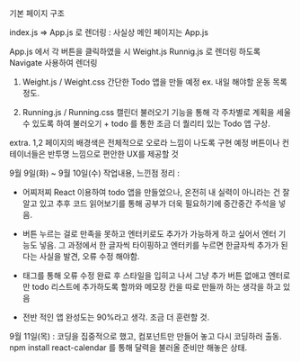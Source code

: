 기본 페이지 구조 

index.js => App.js 로 렌더링 : 사실상 메인 페이지는 App.js 

App.js 에서 각 버튼을 클릭하였을 시 Weight.js Runnig.js 로 렌더링 하도록 Navigate 사용하여 렌더링

1. Weight.js / Weight.css 
간단한 Todo 앱을 만들 예정 ex. 내일 해야할 운동 목록 정도.



2. Running.js / Running.css 
캘린더 불러오기 기능을 통해 각 주차별로 계획을 세울 수 있도록 하여 
불러오기 + todo 를 통한 조금 더 퀄리티 있는 Todo 앱 구상. 

extra. 
1,2 페이지의 배경색은 전체적으로 오로라 느낌이 나도록 구현 예정
버튼이나 컨테이너들은 반투명 느낌으로 편안한 UX를 제공할 것



9월 9일(화) ~ 9월 10일(수) 작업내용, 느낀점 정리 :

+ 어찌저찌 React 이용하여 todo 앱을 만들었으나, 온전히 내 실력이 아니라는 건 잘 알고 있고 추후 코드 읽어보기를 통해 공부가 더욱 필요하기에 중간중간 주석을 넣음.
+ 버튼 누르는 걸로 만족을 못하고 엔터키로도 추가가 가능하게 하고 싶어서 엔터 기능도 넣음. 그 과정에서 한 글자씩 타이핑하고 엔터키를 누르면 한글자씩 추가가 된다는 사실을 발견, 오류 수정 해야함. 
+ <form> 태그를 통해 오류 수정 완료 후 스타일을 입히고 나서 그냥 추가 버튼 없애고 엔터로만 todo 리스트에 추가하도록 할까와 메모장 칸을 따로 만들까 하는 생각을 하고 있음

+ 전반 적인 앱 완성도는 90%라고 생각. 조금 더 훈련할 것.

9월 11일(목) : 코딩을 집중적으로 했고, 컴포넌트만 만들어 놓고 다시 코딩하러 출동. npm install react-calendar 를 통해 달력을 불러올 준비만 해놓은 상태.